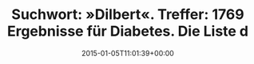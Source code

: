 ---
retweeted: false
source: <a href="http://twitter.com" rel="nofollow">Twitter Web Client</a>
entities:
  hashtags: []
  symbols: []
  user_mentions:
  - name: Florian Gilcher (@skade@hachyderm.io)
    screen_name: Argorak
    indices:
    - '110'
    - '118'
    id_str: '27227212'
    id: '27227212'
  urls: []
display_text_range:
- '0'
- '138'
favorite_count: '1'
id_str: '552057333615194112'
truncated: false
retweet_count: '1'
id: '552057333615194112'
created_at: Mon Jan 05 11:01:39 +0000 2015
favorited: false
full_text: |-
  Suchwort: »Dilbert«.
  Treffer: 1769 Ergebnisse für Diabetes.

  Die Liste der Unternehmen denen ich Beratung von [@Argorak](https://twitter.com/Argorak) empfehlen würde +1.
lang: de
tags:
- pesos/twitter
date: '2015-01-05T11:01:39+00:00'
src: https://twitter.com/bascht/status/552057333615194112
original_url: https://twitter.com/bascht/status/552057333615194112
type: twitter_tweet
text: |-
  Suchwort: »Dilbert«.
  Treffer: 1769 Ergebnisse für Diabetes.

  Die Liste der Unternehmen denen ich Beratung von [@Argorak](https://twitter.com/Argorak) empfehlen würde +1.
title: |-
  Suchwort: »Dilbert«.
  Treffer: 1769 Ergebnisse für Diabetes.
  Die Liste d

---